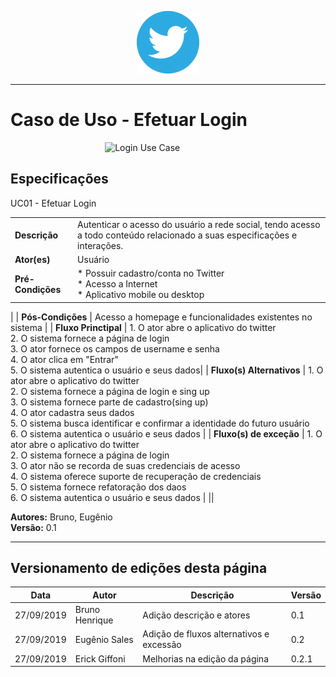 <span style="margin-left: 40%;">![Twitter Logo](../../images/twitter-logo-100px.png)</span>

***
# Caso de Uso - Efetuar Login
<span style="margin-left: 30%;">![Login Use Case](https://i.imgur.com/48PfupK.png)</span>

## Especificações

UC01 - Efetuar Login

|  |  |
|------|-------|
| **Descrição** | Autenticar o acesso do usuário a rede social, tendo acesso a todo conteúdo relacionado a suas especificações e interações. |
| **Ator(es)** | Usuário |
| **Pré-Condições** | * Possuir cadastro/conta no Twitter </br> * Acesso a Internet <br/> * Aplicativo mobile ou desktop
 |
| **Pós-Condições** | Acesso a homepage e funcionalidades existentes no sistema |
| **Fluxo Princtipal** | 1. O ator abre o aplicativo do twitter </br> 2. O sistema fornece a página de login </br> 3.  O ator fornece os campos de username e senha<br/> 4. O ator clica em "Entrar" <br/> 5. O sistema autentica o usuário e seus dados|
| **Fluxo(s) Alternativos** | 1. O ator abre o aplicativo do twitter </br> 2. O sistema fornece a página de login e sing up </br> 3. O sistema fornece parte de cadastro(sing up) <br/> 4. O ator cadastra seus dados <br/> 5. O sistema busca identificar e confirmar a identidade do futuro usuário<br/>6. O sistema autentica o usuário e seus dados |
| **Fluxo(s) de exceção** | 1. O ator abre o aplicativo do twitter <br/> 2. O sistema fornece a página de login <br/>3. O ator não se recorda de suas credenciais de acesso<br/>4. O sistema oferece suporte de recuperação de credenciais <br/> 5. O sistema fornece refatoração dos daos<br/> 6. O sistema autentica o usuário e seus dados |
||


**Autores:** Bruno, Eugênio </br>
**Versão:** 0.1
***

## Versionamento de edições desta página
| Data | Autor | Descrição | Versão |
|------|-------|-----------|--------|
| 27/09/2019 | Bruno Henrique | Adição descrição e atores| 0.1 |
| 27/09/2019 | Eugênio Sales | Adição de fluxos alternativos e excessão | 0.2 |
| 27/09/2019 | Erick Giffoni | Melhorias na edição da página | 0.2.1 |
